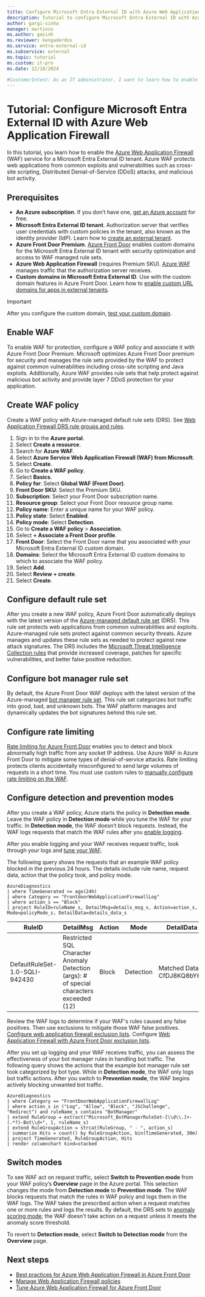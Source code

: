 ```yaml
---
title: Configure Microsoft Entra External ID with Azure Web Application Firewall
description: Tutorial to configure Microsoft Entra External ID with Azure Web Application Firewall
author: gargi-sinha
manager: martinco
ms.author: gasinh
ms.reviewer: kengaderdus
ms.service: entra-external-id
ms.subservice: external
ms.topic: tutorial
ms.custom: it-pro
ms.date: 12/18/2024

#CustomerIntent: As an IT administrator, I want to learn how to enable the Azure Web Application Firewall (WAF) service for a Microsoft Entra External ID tenant with an Azure WAF so that I can protects web applications from common exploits and vulnerabilities.
---
```

# Tutorial: Configure Microsoft Entra External ID with Azure Web Application Firewall

In this tutorial, you learn how to enable the [Azure Web Application Firewall](/azure/web-application-firewall/ag/ag-overview) (WAF) service for a Microsoft Entra External ID tenant. Azure WAF protects web applications from common exploits and vulnerabilities such as cross-site scripting, Distributed Denial-of-Service (DDoS) attacks, and malicious bot activity.

## Prerequisites

- **An Azure subscription**. If you don’t have one, [get an Azure account](https://azure.microsoft.com/free/) for free.
- **Microsoft Entra External ID tenant**. Authorization server that verifies user credentials with custom policies in the tenant, also known as the identity provider (IdP). Learn how to [create an external tenant](how-to-create-external-tenant-portal.md).
- **Azure Front Door Premium**. [Azure Front Door](/azure/frontdoor/) enables custom domains for the Microsoft Entra External ID tenant with security optimization and access to WAF managed rule sets.
- **Azure Web Application Firewall** (requires Premium SKU). [Azure WAF](https://azure.microsoft.com/services/web-application-firewall/) manages traffic that the authorization server receives.
- **Custom domains in Microsoft Entra External ID**. Use with the custom domain features in Azure Front Door. Learn how to [enable custom URL domains for apps in external tenants](how-to-custom-url-domain.md).

> [!IMPORTANT]
> After you configure the custom domain, [test your custom domain](how-to-custom-url-domain.md#test-your-custom-url-domains).

## Enable WAF

To enable WAF for protection, configure a WAF policy and associate it with Azure Front Door Premium. Microsoft optimizes Azure Front Door premium for security and manages the rule sets provided by the WAF to protect against common vulnerabilities including cross-site scripting and Java exploits. Additionally, Azure WAF provides rule sets that help protect against malicious bot activity and provide layer 7 DDoS protection for your application.

## Create WAF policy

Create a WAF policy with Azure-managed default rule sets (DRS). See [Web Application Firewall DRS rule groups and rules](/azure/web-application-firewall/afds/waf-front-door-drs).

1. Sign in to the **Azure portal**.
1. Select **Create a resource**.
1. Search for **Azure WAF**.
1. Select **Azure Service Web Application Firewall (WAF) from Microsoft**.
1. Select **Create**.
1. Go to **Create a WAF policy**.
1. Select **Basics**.
1. **Policy for**: Select **Global WAF (Front Door)**.
1. **Front Door SKU**: Select the Premium SKU.
1. **Subscription**: Select your Front Door subscription name.
1. **Resource group**: Select your Front Door resource group name.
1. **Policy name**: Enter a unique name for your WAF policy.
1. **Policy state**: Select **Enabled**.
1. **Policy mode**: Select **Detection**.
1. Go to **Create a WAF policy** > **Association**.
1. Select **+ Associate a Front Door profile**.
1. **Front Door**: Select the Front Door name that you associated with your Microsoft Entra External ID custom domain.
1. **Domains**: Select the Microsoft Entra External ID custom domains to which to associate the WAF policy.
1. Select **Add**.
1. Select **Review + create**.
1. Select **Create**.

## Configure default rule set

After you create a new WAF policy, Azure Front Door automatically deploys with the latest version of the [Azure-managed default rule set](/azure/web-application-firewall/afds/waf-front-door-drs) (DRS). This rule set protects web applications from common vulnerabilities and exploits. Azure-managed rule sets protect against common security threats. Azure manages and updates these rule sets as needed to protect against new attack signatures. The DRS includes the [Microsoft Threat Intelligence Collection rules](/azure/web-application-firewall/afds/waf-front-door-drs#microsoft-threat-intelligence-collection-rules) that provide increased coverage, patches for specific vulnerabilities, and better false positive reduction.

## Configure bot manager rule set

By default, the Azure Front Door WAF deploys with the latest version of the Azure-managed [bot manager rule set](/azure/web-application-firewall/afds/afds-overview#bot-protection-rule-set). This rule set categorizes bot traffic into good, bad, and unknown bots. The WAF platform manages and dynamically updates the bot signatures behind this rule set.

## Configure rate limiting

[Rate limiting for Azure Front Door](/azure/web-application-firewall/afds/waf-front-door-rate-limit) enables you to detect and block abnormally high traffic from any socket IP address. Use Azure WAF in Azure Front Door to mitigate some types of denial-of-service attacks. Rate limiting protects clients accidentally misconfigured to send large volumes of requests in a short time. You must use custom rules to [manually configure rate limiting on the WAF](/azure/web-application-firewall/afds/waf-front-door-rate-limit-configure).

## Configure detection and prevention modes

After you create a WAF policy, Azure starts the policy in **Detection mode**. Leave the WAF policy in **Detection mode** while you tune the WAF for your traffic. In **Detection mode**, the WAF doesn’t block requests. Instead, the WAF logs requests that match the WAF rules after you [enable logging](/azure/web-application-firewall/afds/waf-front-door-monitor#logs-and-diagnostics).

After you enable logging and your WAF receives request traffic, look through your logs and [tune your WAF](/azure/web-application-firewall/afds/waf-front-door-tuning).

The following query shows the requests that an example WAF policy blocked in the previous 24 hours. The details include rule name, request data, action that the policy took, and policy mode.

```kusto
AzureDiagnostics
| where TimeGenerated >= ago(24h)
| where Category == "FrontdoorWebApplicationFirewallLog"
| where action_s == "Block"
| project RuleID=ruleName_s, DetailMsg=details_msg_s, Action=action_s, Mode=policyMode_s, DetailData=details_data_s
```

|RuleID|DetailMsg|Action|Mode|DetailData|
|---|---|---|---|---|
|DefaultRuleSet-1.0-SQLI-942430|Restricted SQL Character Anomaly Detection (args): # of special characters exceeded (12)|Block|Detection|Matched Data: CfDJ8KQ8bY6D|

Review the WAF logs to determine if your WAF's rules caused any false positives. Then use exclusions to mitigate those WAF false positives. [Configure web application firewall exclusion lists](/azure/web-application-firewall/afds/waf-front-door-exclusion-configure). Configure [Web Application Firewall with Azure Front Door exclusion lists](/azure/web-application-firewall/afds/waf-front-door-exclusion).

After you set up logging and your WAF receives traffic, you can assess the effectiveness of your bot manager rules in handling bot traffic. The following query shows the actions that the example bot manager rule set took categorized by bot type. While in **Detection mode**, the WAF only logs bot traffic actions. After you switch to **Prevention mode**, the WAF begins actively blocking unwanted bot traffic.

```kusto
AzureDiagnostics
| where Category == "FrontDoorWebApplicationFirewallLog"
| where action_s in ("Log", "Allow", "Block", "JSChallenge", "Redirect") and ruleName_s contains "BotManager"
| extend RuleGroup = extract("Microsoft_BotManagerRuleSet-[\\d\\.]+-(.*?)-Bot\\d+", 1, ruleName_s)
| extend RuleGroupAction = strcat(RuleGroup, " - ", action_s)
| summarize Hits = count() by RuleGroupAction, bin(TimeGenerated, 30m)
| project TimeGenerated, RuleGroupAction, Hits
| render columnchart kind=stacked
```

## Switch modes

To see WAF act on request traffic, select **Switch to Prevention mode** from your WAF policy’s **Overview** page in the Azure portal. This selection changes the mode from **Detection mode** to **Prevention mode**. The WAF blocks requests that match the rules in WAF policy and logs them in the WAF logs. The WAF takes the prescribed action when a request matches one or more rules and logs the results. By default, the DRS sets to [anomaly scoring mode](/azure/web-application-firewall/afds/waf-front-door-drs#anomaly-scoring-mode); the WAF doesn’t take action on a request unless it meets the anomaly score threshold.

To revert to **Detection mode**, select **Switch to Detection mode** from the **Overview** page.

## Next steps

- [Best practices for Azure Web Application Firewall in Azure Front Door](/azure//web-application-firewall/afds/waf-front-door-best-practices)
- [Manage Web Application Firewall policies](/azure/firewall-manager/manage-web-application-firewall-policies)
- [Tune Azure Web Application Firewall for Azure Front Door](/azure/web-application-firewall/afds/waf-front-door-tuning)
